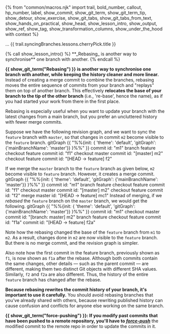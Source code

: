 {% from "common/macros.njk" import trail, bold_number, callout, hp_number, label, show_commit, show_git_term, show_git_term_tip, show_detour, show_exercise, show_git_tabs, show_git_tabs_from_text, show_hands_on_practical, show_head, show_lesson_intro, show_output, show_ref, show_tag, show_transformation_columns, show_under_the_hood with context %}

<span id="prereqs"></span>
<span id="outcomes">...</span>
<span id="title">{{ trail.syncingBranches.lessons.cherryPick.title }}</span>

<div id="body">
{% call show_lesson_intro() %}
**_Rebasing_ is another way to synchronise** one branch with another.
{% endcall %}

**{{ show_git_term("Rebasing") }} is another way to synchronise one branch with another, while keeping the history cleaner and more linear.** Instead of creating a merge commit to combine the branches, rebasing moves the entire sequence of commits from your branch and "replays" them on top of another branch. This effectively **relocates the base of your branch to the tip of the other branch** (i.e., 're-base', hence the name), as if you had started your work from there in the first place.

Rebasing is especially useful when you want to update your branch with the latest changes from a main branch, but you prefer an uncluttered history with fewer merge commits.

Suppose we have the following revision graph, and we want to sync the `feature` branch with `master`, so that changes in commit `m2` become visible to the `feature` branch.
<mermaid>
gitGraph
    {{ "%%{init: { 'theme': 'default', 'gitGraph': {'mainBranchName': 'master'}} }%%" }}
    commit id: "m1"
    branch feature
    checkout feature
    commit id: "f1"
    checkout master
    commit id: "[master] m2"
    checkout feature
    commit id: "[HEAD → feature] f2"
</mermaid>

If we merge the `master` branch to the `feature` branch as given below, `m2` become visible to `feature` branch. However, it creates a merge commit.
<mermaid>
gitGraph
    {{ "%%{init: { 'theme': 'default', 'gitGraph': {'mainBranchName': 'master'}} }%%" }}
    commit id: "m1"
    branch feature
    checkout feature
    commit id: "f1"
    checkout master
    commit id: "[master] m2"
    checkout feature
    commit id: "f2"
    merge master id: "[HEAD → feature] mc1"
</mermaid>
Instead of merging, if we _rebased_ the `feature` branch on the `master` branch, we would get the following.
<mermaid>
gitGraph
    {{ "%%{init: { 'theme': 'default', 'gitGraph': {'mainBranchName': 'master'}} }%%" }}
    commit id: "m1"
    checkout master
    commit id: "[branch: master] m2"
    branch feature
    checkout feature
    commit id: "f1a"
    commit id: "[HEAD → feature] f2a"
</mermaid>

Note how the rebasing changed the base of the `feature` branch from `m1` to `m2`. As a result, changes done in `m2` are now visible to the `feature` branch. But there is no merge commit, and the revision graph is simpler.

Also note how the first commit in the feature branch, previously shown as `f1`, is now shown as `f1a` after the rebase. Although both commits contain the same changes, other details — such as the parent commit — are different, making them two distinct Git objects with different SHA values. Similarly, `f2` and `f2a` are also different. Thus, the history of the entire `feature` branch has changed after the rebase.

**Because rebasing rewrites the commit history of your branch, it's important to use it carefully.** You should avoid rebasing branches that you’ve already shared with others, because rewriting published history can cause confusion and conflicts for anyone else working on the same branch.


<box type="warning" seamless>

**{{ show_git_term("force-pushing") }}: If you modify past commits that have been pushed to a remote repository, you'll have to [_force-push_](https://www.datree.io/resources/git-push-force)** the modified commit to the remote repo in order to update the commits in it.
</box>

</div>

<div id="extras">
</div>
